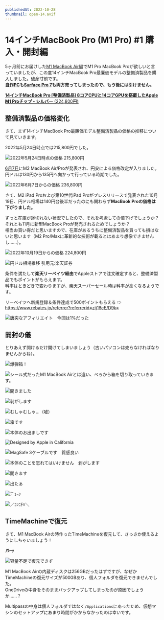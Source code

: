 ```yaml
---
publishedAt: 2022-10-28
thumbnail: open-14.avif
---
```


# 14インチMacBook Pro (M1 Pro) #1 購入・開封編

5ヶ月前にお届けした[M1 MacBook Air編](../05-20-m1mba-1)でM1 Pro MacBook Proが欲しいと言っていましたが、この度14インチMacBook Pro最廉価モデルの整備済製品を購入しました。破産寸前です。  
**[自作PC](https://jp.mercari.com/item/m94773153380)も[Surface Pro 7](https://jp.mercari.com/item/m64059316994)も両方売ってしまったので、もう後には引けません。**

[**14インチMacBook Pro [整備済製品] 8コアCPUと14コアGPUを搭載したApple M1 Proチップ - シルバー** (224,800円)](https://www.apple.com/jp/shop/product/FKGR3J/A/14%E3%82%A4%E3%83%B3%E3%83%81macbook-pro-%E6%95%B4%E5%82%99%E6%B8%88%E8%A3%BD%E5%93%81-8%E3%82%B3%E3%82%A2cpu%E3%81%A814%E3%82%B3%E3%82%A2gpu%E3%82%92%E6%90%AD%E8%BC%89%E3%81%97%E3%81%9Fapple-m1-pro%E3%83%81%E3%83%83%E3%83%97-%E3%82%B7%E3%83%AB%E3%83%90%E3%83%BC?fnode=eb0c46b730f71b9e74205f9b2ebde184362e98e6c0683f79ad95b450ee6e8fef251041152e1f143363aea891d32ee3b7691dcf6e5b65bb0d8578eb7e34bc429ba7f9f9364388fdcc8e7c9dd9adb2afa0)

## 整備済製品の価格変化
さて、まず14インチMacBook Pro最廉価モデル整備済製品の価格の推移について見ていきます。

2022年5月24日時点では215,800円でした。

![](scnsht-05-24.avif "2022年5月24日時点の価格 215,800円")

[6月7日](https://www.itmedia.co.jp/news/articles/2206/07/news081.html)にM2 MacBook Air/Proが発表され、円安による価格改定が入りました。円ドルは130円から135円へ向かって行っている時期でした。

![](scnsht-06-07.avif "2022年6月7日からの価格 236,800円")

さて、M2 iPad Proおよび第10世代iPad Proがプレスリリースで発表された10月19日、円ドル相場は140円台後半だったのにも関わらず**MacBook Proの価格は下がりました。**

ずっと在庫が途切れない状況でしたので、それを考慮しての値下げでしょうか？それとも11月に新型MacBook Proが発売されるためでしょうか？  
相当お買い得だと思いますので、在庫があるうちに整備済製品を買っても損はないと思います（M2 Pro/Maxに革新的な技術が載るとはあまり想像できませんし……）。

![](scnsht-10-19.avif "2022年10月19日からの価格 224,800円")

![](jpyusd.avif "円ドル相場推移 引用元:楽天証券")

条件を満たして**楽天リーベイツ経由**でAppleストアで注文確定すると、整備済製品でもポイントがもらえます。  
料率はときどきで変わりますが、楽天スーパーセール時は料率が高くなるようです。

リーベイツへ新規登録＆条件達成で500ポイントもらえる ⇨ https://www.rebates.jp/referrer?referrerid=ztj18cE/D9k=

![](rebates.avif "唐突なアフィリエイト　今回は1%だった")

## 開封の儀
とりあえず開けるだけ開けてしまいましょう（古いパソコンは売らなければなりませんからね）。

![](open-1.avif "爆弾箱！")

![](open-2.avif "シール式だったM1 MacBook Airとは違い、べろから箱を切り取っていきます。")

![](open-3.avif "開きました")

![](open-4.avif "剥がします")

![](open-5.avif "むしゃむしゃ…（嘘）")

![](open-6.avif "箱です")

![](open-7.avif "本体のお出ましです")

![](open-8.avif "Designed by Apple in California")

![](open-9.avif "MagSafe 3ケーブルです　質感良い")

![](open-10.avif "本体のことを忘れてはいけません　剥がします")

![](open-11.avif "開きます")

![](open-12.avif "出たぁ")

![](open-13.avif "ﾃﾞｪｰﾝ")

![](open-14.avif "／ｺﾝﾆﾁﾊ＼")

## TimeMachineで復元
さて、M1 MacBook Airの時作ったTimeMachineを復元して、さっさか使えるようにしちゃいましょう！

***ｱﾚｰｯ***

![](DSC_0200-2.avif "容量不足で復元できず")

M1 MacBook Airの内蔵ディスクは256GBだったはずですが、なぜかTimeMachineの復元サイズが500GBあり、個人フォルダを復元できませんでした。  
OneDriveの中身をそのままバックアップしてしまったのが原因でしょうか……？

Multipassの中身は個人フォルダではなく`/Applications`にあったため、仮想マシンのセットアップにあまり時間がかからなかったのは幸いです。
